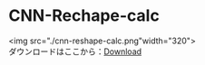 # CNN-Rechape-calc
<img src="./cnn-reshape-calc.png"width="320">  
ダウンロードはここから：[Download](https://github.com/hihimamuLab/CNN-Shape/releases/tag/v1.0)

